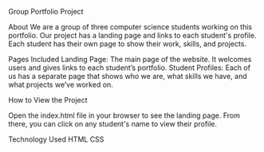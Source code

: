 Group Portfolio Project

About
We are a group of three computer science students working on this portfolio. Our project has a landing page and links to each student's profile. Each student has their own page to show their work, skills, and projects.

Pages Included
Landing Page: The main page of the website. It welcomes users and gives links to each student’s portfolio.
Student Profiles: Each of us has a separate page that shows who we are, what skills we have, and what projects we’ve worked on.

How to View the Project

Open the index.html file in your browser to see the landing page.
From there, you can click on any student's name to view their profile.

Technology Used
HTML
CSS
